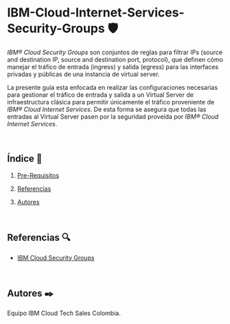 # IBM-Cloud-Internet-Services-Security-Groups :shield:
*IBM® Cloud Security Groups* son conjuntos de reglas para filtrar IPs (source and destination IP, source and destination port, protocol), que definen cómo manejar el tráfico de entrada (ingress) y salida (egress) para las interfaces privadas y públicas de una instancia de virtual server.

La presente guía esta enfocada en realizar las configuraciones necesarias para gestionar el tráfico de entrada y salida a un Virtual Server de infraestructura clásica para permitir únicamente el tráfico proveniente de *IBM® Cloud Internet Services*. De esta forma se asegura que todas las entradas al Virtual Server pasen por la seguridad proveída por *IBM® Cloud Internet Services*.


<br />

## Índice  📰
1. [Pre-Requisitos](#Pre-Requisitos-pencil)

8. [Referencias](#Referencias-mag)
9. [Autores](#Autores-black_nib)
<br />



## Referencias :mag:
* <a href="https://www.ibm.com/cloud/blog/network-security-groups"> IBM Cloud Security Groups</a>


<br />


## Autores :black_nib:
Equipo IBM Cloud Tech Sales Colombia.
<br />